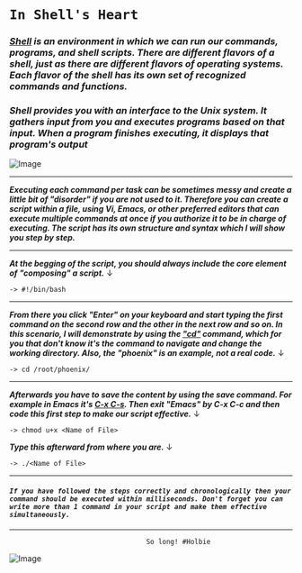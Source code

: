 # `In Shell's Heart`

### ***[Shell](https://www.tutorialspoint.com/unix/unix-what-is-shell.htm) is an environment in which we can run our commands, programs, and shell scripts. There are different flavors of a shell, just as there are different flavors of operating systems. Each flavor of the shell has its own set of recognized commands and functions.***

### ***Shell provides you with an interface to the Unix system. It gathers input from you and executes programs based on that input. When a program finishes executing, it displays that program's output*** ###

![Image](https://64.media.tumblr.com/5cae09ebfd5a9dc6558f844f76e2fa57/16f7d332cfb95b1b-a3/s1280x1920/afed90ab692086f167a48eb7fdfc8c3a3b0584d6.png)

---

***Executing each command per task can be sometimes messy and create 
a little bit of "disorder" if you are not used to it. Therefore you can create a script within a file, using Vi, Emacs, or other preferred editors that can execute multiple commands at once if you authorize it to be in charge of executing. The script has its own structure and syntax which I will show you step by step.***  

---
***At the begging of the script, you should always include the core element of "composing" a script.*** ↓  

```
-> #!/bin/bash
```
---
***From there you click "Enter" on your keyboard and start typing the first command on the second row and the other in the next row and so on. In this scenario, I will demonstrate by using the ["cd"](https://phoenixnap.com/kb/linux-cd-command) command, which for you that don't know it's the command to navigate and change the working directory. Also, the "phoenix" is an example, not a real code.*** ↓

```
-> cd /root/phoenix/
```
---
***Afterwards you have to save the content by using the save command. For example in Emacs it's [C-x C-s](https://mally.stanford.edu/~sr/computing/emacs.html). Then exit "Emacs" by C-x C-c and then code this first step to make our script effective.*** ↓

```
-> chmod u+x <Name of File>
```
***Type this afterward from where you are.*** ↓

```
-> ./<Name of File>
```
---
#### ***`If you have followed the steps correctly and chronologically then your command should be executed within milliseconds. Don't forget you can write more than 1 command in your script and make them effective simultaneously.`*** 

---

                                      So long! #Holbie
   ![Image](https://images.squarespace-cdn.com/content/v1/5a4bfe8bf09ca4228ceca3b7/1539139199598-ANH454IHZI1OKWONKRXY/logo.jpg?format=2500w)
